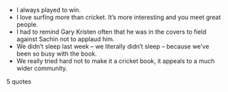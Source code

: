  - I always played to win.
 - I love surfing more than cricket. It’s more interesting and you meet great people.
 - I had to remind Gary Kristen often that he was in the covers to field against Sachin not to applaud him.
 - We didn’t sleep last week – we literally didn’t sleep – because we’ve been so busy with the book.
 - We really tried hard not to make it a cricket book, it appeals to a much wider community.

5 quotes